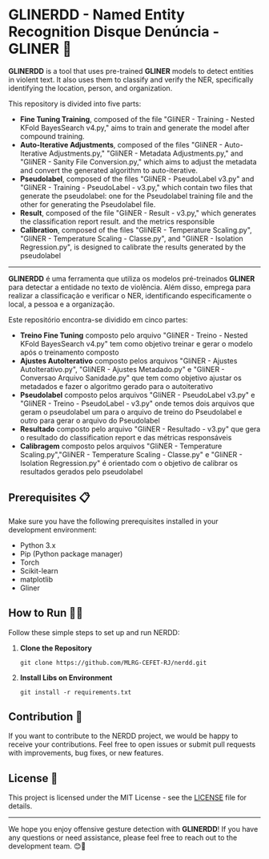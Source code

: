 # GLINERDD  - Named Entity Recognition Disque Denúncia - GLINER 🚫

**GLINERDD** is a tool that uses pre-trained **GLINER** models to detect entities in violent text. It also uses them to classify and verify the NER, specifically identifying the location, person, and organization.

This repository is divided into five parts:

- **Fine Tuning Training**, composed of the file "GliNER - Training - Nested KFold BayesSearch v4.py," aims to train and generate the model after compound training.
- **Auto-Iterative Adjustments**, composed of the files "GliNER - Auto-Iterative Adjustments.py," "GliNER - Metadata Adjustments.py," and "GliNER - Sanity File Conversion.py," which aims to adjust the metadata and convert the generated algorithm to auto-iterative.
- **Pseudolabel**, composed of the files "GliNER - PseudoLabel v3.py" and "GliNER - Training - PseudoLabel - v3.py," which contain two files that generate the pseudolabel: one for the Pseudolabel training file and the other for generating the Pseudolabel file.
- **Result**, composed of the file "GliNER - Result - v3.py," which generates the classification report result. and the metrics responsible
- **Calibration**, composed of the files "GliNER - Temperature Scaling.py", "GliNER - Temperature Scaling - Classe.py", and "GliNER - Isolation Regression.py", is designed to calibrate the results generated by the pseudolabel

----------------------------------------------------------------------------------------
**GLINERDD** é uma ferramenta que utiliza os modelos pré-treinados **GLINER** para detectar a entidade no texto de violência. Além disso, emprega para realizar a classificação e verificar o NER, identificando especificamente o local, a pessoa e a organização.

Este repositório encontra-se dividido em cinco partes:

- **Treino Fine Tuning** composto pelo arquivo "GliNER - Treino - Nested KFold BayesSearch v4.py" tem como objetivo treinar e gerar o modelo após o treinamento composto
- **Ajustes AutoIterativo** composto pelos arquivos "GliNER - Ajustes AutoIterativo.py", "GliNER - Ajustes Metadado.py" e "GliNER - Conversao Arquivo Sanidade.py" que tem como objetivo ajustar os metadados e fazer o algoritmo gerado para o autoiterativo
- **Pseudolabel** composto pelos arquivos "GliNER - PseudoLabel v3.py" e "GliNER - Treino - PseudoLabel - v3.py" onde temos dois arquivos que geram o pseudolabel um para o arquivo de treino do Pseudolabel e outro para gerar o arquivo do Pseudolabel
- **Resultado**  composto pelo arquivo "GliNER - Resultado - v3.py" que gera o resultado do classification report e das métricas responsáveis
- **Calibragem** composto pelos arquivos "GliNER - Temperature Scaling.py","GliNER - Temperature Scaling - Classe.py" e "GliNER - Isolation Regression.py" é orientado com o objetivo de calibrar os resultados gerados pelo pseudolabel

## Prerequisites 📋

Make sure you have the following prerequisites installed in your development environment:

- Python 3.x
- Pip (Python package manager)
- Torch
- Scikit-learn
- matplotlib
- Gliner

## How to Run 🏃‍♀️

Follow these simple steps to set up and run NERDD:

1. **Clone the Repository**

   ```shell
   git clone https://github.com/MLRG-CEFET-RJ/nerdd.git
   ```

1. **Install Libs on Environment**

   ```shell
   git install -r requirements.txt
   ```


## Contribution 🤝

If you want to contribute to the NERDD project, we would be happy to receive your contributions. Feel free to open issues or submit pull requests with improvements, bug fixes, or new features.

## License 📄

This project is licensed under the MIT License - see the [LICENSE](LICENSE) file for details.

---

We hope you enjoy offensive gesture detection with **GLINERDD**! If you have any questions or need assistance, please feel free to reach out to the development team. 😊👋